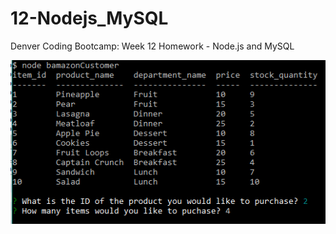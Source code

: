 # 12-Nodejs_MySQL
Denver Coding Bootcamp: 
Week 12 Homework - Node.js and MySQL

![Products Table](/images/table2.png)
